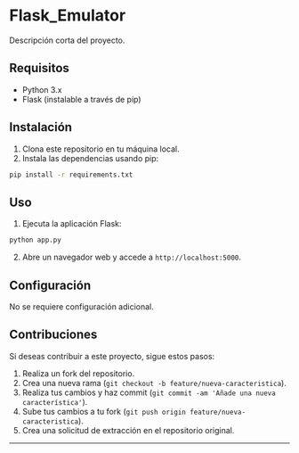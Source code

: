 # Flask_Emulator

Descripción corta del proyecto.

## Requisitos

- Python 3.x
- Flask (instalable a través de pip)

## Instalación

1. Clona este repositorio en tu máquina local.
2. Instala las dependencias usando pip:

```bash
pip install -r requirements.txt
```

## Uso

1. Ejecuta la aplicación Flask:

```bash
python app.py
```

2. Abre un navegador web y accede a `http://localhost:5000`.

## Configuración

No se requiere configuración adicional.

## Contribuciones

Si deseas contribuir a este proyecto, sigue estos pasos:

1. Realiza un fork del repositorio.
2. Crea una nueva rama (`git checkout -b feature/nueva-caracteristica`).
3. Realiza tus cambios y haz commit (`git commit -am 'Añade una nueva característica'`).
4. Sube tus cambios a tu fork (`git push origin feature/nueva-caracteristica`).
5. Crea una solicitud de extracción en el repositorio original.

--- 